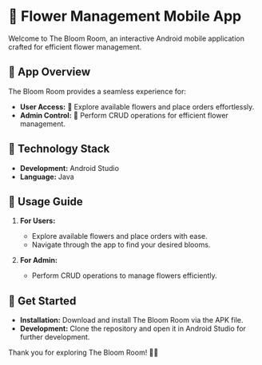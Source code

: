 # 🌸 Flower Management Mobile App

Welcome to The Bloom Room, an interactive Android mobile application crafted for efficient flower management.

## 🌺 App Overview

The Bloom Room provides a seamless experience for:
- **User Access:** 📱 Explore available flowers and place orders effortlessly.
- **Admin Control:** 💼 Perform CRUD operations for efficient flower management.

## 📱 Technology Stack

- **Development:** Android Studio
- **Language:** Java

## 🌼 Usage Guide

1. **For Users:**
   - Explore available flowers and place orders with ease.
   - Navigate through the app to find your desired blooms.

2. **For Admin:**
   - Perform CRUD operations to manage flowers efficiently.

## 🌿 Get Started

- **Installation:** Download and install The Bloom Room via the APK file.
- **Development:** Clone the repository and open it in Android Studio for further development.

Thank you for exploring The Bloom Room! 🌼✨
